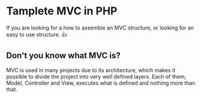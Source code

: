 
# Tamplete MVC in PHP

 If you are looking for a how to assemble an MVC structure, or looking for an easy to use structure. :+1:

## Don't you know what MVC is?

MVC is used in many projects due to its architecture, which makes it possible to divide the project into very well defined layers. Each of them, Model, Controller and View, executes what is defined and nothing more than that.


